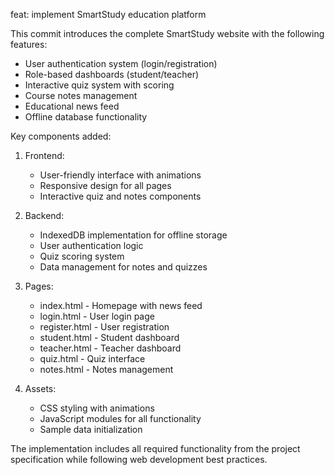 feat: implement SmartStudy education platform

This commit introduces the complete SmartStudy website with the following features:

- User authentication system (login/registration)
- Role-based dashboards (student/teacher)
- Interactive quiz system with scoring
- Course notes management
- Educational news feed
- Offline database functionality

Key components added:

1. Frontend:
   - User-friendly interface with animations
   - Responsive design for all pages
   - Interactive quiz and notes components

2. Backend:
   - IndexedDB implementation for offline storage
   - User authentication logic
   - Quiz scoring system
   - Data management for notes and quizzes

3. Pages:
   - index.html - Homepage with news feed
   - login.html - User login page
   - register.html - User registration
   - student.html - Student dashboard
   - teacher.html - Teacher dashboard
   - quiz.html - Quiz interface
   - notes.html - Notes management

4. Assets:
   - CSS styling with animations
   - JavaScript modules for all functionality
   - Sample data initialization

The implementation includes all required functionality from the project specification while following web development best practices.
